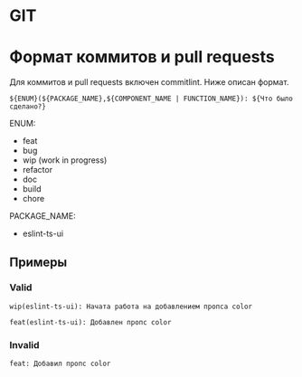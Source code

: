 # GIT

# Формат коммитов и pull requests

Для коммитов и pull requests включен commitlint. Ниже описан формат.

```
${ENUM}(${PACKAGE_NAME},${COMPONENT_NAME | FUNCTION_NAME}): ${Что было сделано?}
```

ENUM:
- feat
- bug
- wip (work in progress)
- refactor
- doc
- build
- chore

PACKAGE_NAME:
- eslint-ts-ui

## Примеры

### Valid
```
wip(eslint-ts-ui): Начата работа на добавлением пропса color
```

```
feat(eslint-ts-ui): Добавлен пропс color
```

### Invalid
```
feat: Добавил пропс color
```
